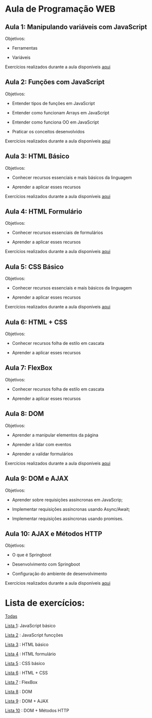 # Aula de Programação WEB

## Aula 1: Manipulando variáveis com JavaScript

Objetivos:
  - Ferramentas

  - Variáveis

Exercícios realizados durante a aula disponíveis [aqui](https://github.com/thaisconto/Curso-ADS/tree/main/JavaScript_Web/aula1) 

## Aula 2: Funções com JavaScript

Objetivos:
  - Entender tipos de funções em JavaScript

  - Entender como funcionam Arrays em JavaScript

  - Entender como funciona OO em JavaScript

  - Praticar os conceitos desenvolvidos

Exercícios realizados durante a aula disponíveis [aqui](https://github.com/thaisconto/Curso-ADS/tree/main/JavaScript_Web/aula2) 

## Aula 3: HTML Básico

Objetivos:
  - Conhecer recursos essenciais e mais básicos da linguagem

  - Aprender a aplicar esses recursos

Exercícios realizados durante a aula disponíveis [aqui](https://github.com/thaisconto/Curso-ADS/tree/main/JavaScript_Web/aula3)

## Aula 4: HTML Formulário

Objetivos:
  - Conhecer recursos essenciais de formulários

  - Aprender a aplicar esses recursos

Exercícios realizados durante a aula disponíveis [aqui](https://github.com/thaisconto/Curso-ADS/tree/main/JavaScript_Web/aula4)

## Aula 5: CSS Básico

Objetivos:
  - Conhecer recursos essenciais e mais básicos da linguagem

  - Aprender a aplicar esses recursos

Exercícios realizados durante a aula disponíveis [aqui](https://github.com/thaisconto/Curso-ADS/tree/main/JavaScript_Web/aula5)

## Aula 6: HTML + CSS

Objetivos:
  - Conhecer recursos folha de estilo em cascata

  - Aprender a aplicar esses recursos

## Aula 7: FlexBox

Objetivos:
  - Conhecer recursos folha de estilo em cascata

  - Aprender a aplicar esses recursos

## Aula 8: DOM

Objetivos:
  - Aprender a manipular elementos da página
    
  - Aprender a lidar com eventos
    
  - Aprender a validar formulários

Exercícios realizados durante a aula disponíveis [aqui](https://github.com/thaisconto/Curso-ADS/tree/main/JavaScript_Web/aula8)

## Aula 9: DOM e AJAX

Objetivos:
  - Aprender sobre requisições assíncronas em JavaScrip;

  - Implementar requisições assíncronas usando Async/Await;

  - Implementar requisições assíncronas usando promises.


## Aula 10: AJAX e Métodos HTTP

Objetivos:
  - O que é Springboot

  - Desenvolvimento com Springboot

  - Configuração do ambiente de desenvolvimento


Exercícios realizados durante a aula disponíveis [aqui](https://github.com/thaisconto/Curso-ADS/tree/main/JavaScript_Web/aula9)

# Lista de exercícios:

[Todas](https://github.com/thaisconto/Curso-ADS/tree/main/JavaScript_Web/Listas)

[Lista 1](https://github.com/thaisconto/Curso-ADS/tree/main/JavaScript_Web/Listas/Lista1): JavaScript básico

[Lista 2](https://github.com/thaisconto/Curso-ADS/tree/main/JavaScript_Web/Listas/Lista2) : JavaScript funcções

[Lista 3](https://github.com/thaisconto/Curso-ADS/tree/main/JavaScript_Web/Listas/Lista3) : HTML básico

[Lista 4](https://github.com/thaisconto/Curso-ADS/tree/main/JavaScript_Web/Listas/Lista4) : HTML formulário

[Lista 5](https://github.com/thaisconto/Curso-ADS/tree/main/JavaScript_Web/Listas/Lista5) : CSS básico

[Lista 6](https://github.com/thaisconto/Curso-ADS/tree/main/JavaScript_Web/Listas/Lista6) : HTML + CSS

[Lista 7](https://github.com/thaisconto/Curso-ADS/tree/main/JavaScript_Web/Listas/Lista7) : FlexBox

[Lista 8](https://github.com/thaisconto/Curso-ADS/tree/main/JavaScript_Web/Listas/Lista8) : DOM

[Lista 9](https://github.com/thaisconto/Curso-ADS/tree/main/JavaScript_Web/Listas/Lista9) : DOM + AJAX

[Lista 10](https://github.com/thaisconto/Curso-ADS/tree/main/JavaScript_Web/Listas/Lista10) : DOM + Métodos HTTP
